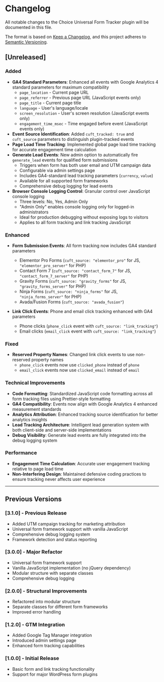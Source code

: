 # Changelog

All notable changes to the Choice Universal Form Tracker plugin will be documented in this file.

The format is based on [Keep a Changelog](https://keepachangelog.com/en/1.0.0/),
and this project adheres to [Semantic Versioning](https://semver.org/spec/v2.0.0.html).

## [Unreleased]

### Added

- **GA4 Standard Parameters**: Enhanced all events with Google Analytics 4 standard parameters for maximum compatibility
  - `page_location` - Current page URL
  - `page_referrer` - Previous page URL (JavaScript events only)
  - `page_title` - Current page title
  - `language` - User's language/locale
  - `screen_resolution` - User's screen resolution (JavaScript events only)
  - `engagement_time_msec` - Time engaged before event (JavaScript events only)
- **Event Source Identification**: Added `cuft_tracked: true` and `cuft_source` parameters to distinguish plugin-tracked events
- **Page Load Time Tracking**: Implemented global page load time tracking for accurate engagement time calculation
- **Generate Lead Events**: New admin option to automatically fire `generate_lead` events for qualified form submissions
  - Triggers when form has both user email and UTM campaign data
  - Configurable via admin settings page
  - Includes GA4-standard lead tracking parameters (`currency`, `value`)
  - Available for all supported form frameworks
  - Comprehensive debug logging for lead events
- **Browser Console Logging Control**: Granular control over JavaScript console logging
  - Three levels: No, Yes, Admin Only
  - "Admin Only" enables console logging only for logged-in administrators
  - Ideal for production debugging without exposing logs to visitors
  - Applies to all form tracking and link tracking JavaScript

### Enhanced

- **Form Submission Events**: All form tracking now includes GA4 standard parameters

  - Elementor Pro Forms (`cuft_source: "elementor_pro"` for JS, `"elementor_pro_server"` for PHP)
  - Contact Form 7 (`cuft_source: "contact_form_7"` for JS, `"contact_form_7_server"` for PHP)
  - Gravity Forms (`cuft_source: "gravity_forms"` for JS, `"gravity_forms_server"` for PHP)
  - Ninja Forms (`cuft_source: "ninja_forms"` for JS, `"ninja_forms_server"` for PHP)
  - Avada/Fusion Forms (`cuft_source: "avada_fusion"`)

- **Link Click Events**: Phone and email click tracking enhanced with GA4 parameters
  - Phone clicks (`phone_click` event with `cuft_source: "link_tracking"`)
  - Email clicks (`email_click` event with `cuft_source: "link_tracking"`)

### Fixed

- **Reserved Property Names**: Changed link click events to use non-reserved property names
  - `phone_click` events now use `clicked_phone` instead of `phone`
  - `email_click` events now use `clicked_email` instead of `email`

### Technical Improvements

- **Code Formatting**: Standardized JavaScript code formatting across all form tracking files using Prettier-style formatting
- **GA4 Compatibility**: Events now align with Google Analytics 4 enhanced measurement standards
- **Analytics Attribution**: Enhanced tracking source identification for better analytics insights
- **Lead Tracking Architecture**: Intelligent lead generation system with both client-side and server-side implementations
- **Debug Visibility**: Generate lead events are fully integrated into the debug logging system

### Performance

- **Engagement Time Calculation**: Accurate user engagement tracking relative to page load time
- **Non-Interfering Design**: Maintained defensive coding practices to ensure tracking never affects user experience

---

## Previous Versions

### [3.1.0] - Previous Release

- Added UTM campaign tracking for marketing attribution
- Universal form framework support with vanilla JavaScript
- Comprehensive debug logging system
- Framework detection and status reporting

### [3.0.0] - Major Refactor

- Universal form framework support
- Vanilla JavaScript implementation (no jQuery dependency)
- Modular structure with separate classes
- Comprehensive debug logging

### [2.0.0] - Structural Improvements

- Refactored into modular structure
- Separate classes for different form frameworks
- Improved error handling

### [1.2.0] - GTM Integration

- Added Google Tag Manager integration
- Introduced admin settings page
- Enhanced form tracking capabilities

### [1.0.0] - Initial Release

- Basic form and link tracking functionality
- Support for major WordPress form plugins
